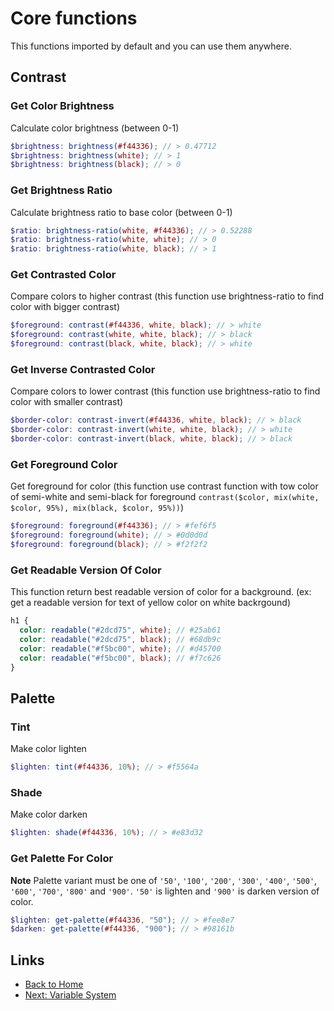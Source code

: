 # Core functions

This functions imported by default and you can use them anywhere.

## Contrast

### Get Color Brightness

Calculate color brightness (between 0-1)

```scss
$brightness: brightness(#f44336); // > 0.47712
$brightness: brightness(white); // > 1
$brightness: brightness(black); // > 0
```

### Get Brightness Ratio

Calculate brightness ratio to base color (between 0-1)

```scss
$ratio: brightness-ratio(white, #f44336); // > 0.52288
$ratio: brightness-ratio(white, white); // > 0
$ratio: brightness-ratio(white, black); // > 1
```

### Get Contrasted Color

Compare colors to higher contrast (this function use brightness-ratio to find color with bigger contrast)

```scss
$foreground: contrast(#f44336, white, black); // > white
$foreground: contrast(white, white, black); // > black
$foreground: contrast(black, white, black); // > white
```

### Get Inverse Contrasted Color

Compare colors to lower contrast (this function use brightness-ratio to find color with smaller contrast)

```scss
$border-color: contrast-invert(#f44336, white, black); // > black
$border-color: contrast-invert(white, white, black); // > white
$border-color: contrast-invert(black, white, black); // > black
```

### Get Foreground Color

Get foreground for color (this function use contrast function with tow color of semi-white and semi-black for foreground `contrast($color, mix(white, $color, 95%), mix(black, $color, 95%))`)

```scss
$foreground: foreground(#f44336); // > #fef6f5
$foreground: foreground(white); // > #0d0d0d
$foreground: foreground(black); // > #f2f2f2
```

### Get Readable Version Of Color

This function return best readable version of color for a background. (ex: get a readable version for text of yellow color on white backrgound)

```scss
h1 {
  color: readable("#2dcd75", white); // #25ab61
  color: readable("#2dcd75", black); // #68db9c
  color: readable("#f5bc00", white); // #d45700
  color: readable("#f5bc00", black); // #f7c626
}
```

## Palette

### Tint

Make color lighten

```scss
$lighten: tint(#f44336, 10%); // > #f5564a
```

### Shade

Make color darken

```scss
$lighten: shade(#f44336, 10%); // > #e83d32
```

### Get Palette For Color

**Note** Palette variant must be one of `'50'`, `'100'`, `'200'`, `'300'`, `'400'`, `'500'`, `'600'`, `'700'`, `'800'` and `'900'`. `'50'` is lighten and `'900'` is darken version of color.

```scss
$lighten: get-palette(#f44336, "50"); // > #fee8e7
$darken: get-palette(#f44336, "900"); // > #98161b
```

## Links

- [Back to Home](../README.md)
- [Next: Variable System](./VAR.md)
